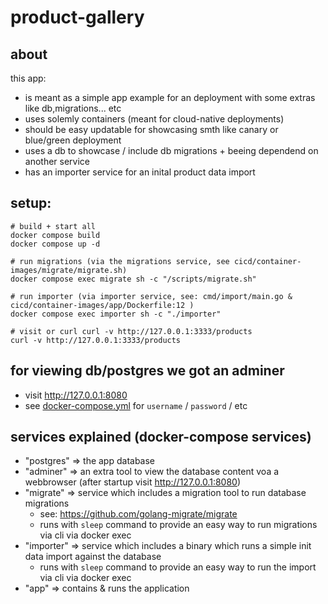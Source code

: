 # product-gallery

## about
this app:
* is meant as a simple app example for an deployment with some extras like db,migrations... etc
* uses solemly containers (meant for cloud-native deployments)
* should be easy updatable for showcasing smth like canary or blue/green deployment
* uses a db to showcase / include db migrations + beeing dependend on another service
* has an importer service for an inital product data import

## setup:
``` shell
# build + start all
docker compose build
docker compose up -d

# run migrations (via the migrations service, see cicd/container-images/migrate/migrate.sh)
docker compose exec migrate sh -c "/scripts/migrate.sh"

# run importer (via importer service, see: cmd/import/main.go & cicd/container-images/app/Dockerfile:12 )
docker compose exec importer sh -c "./importer"

# visit or curl curl -v http://127.0.0.1:3333/products
curl -v http://127.0.0.1:3333/products
```

## for viewing db/postgres we got an adminer
* visit http://127.0.0.1:8080
* see [docker-compose.yml](docker-compose.yml) for `username` / `password` / etc

## services explained (docker-compose services)
* "postgres" => the app database
* "adminer" => an extra tool to view the database content voa a webbrowser (after startup visit http://127.0.0.1:8080)
* "migrate" => service which includes a migration tool to run database migrations
  * see: https://github.com/golang-migrate/migrate
  * runs with `sleep` command to provide an easy way to run migrations via cli via docker exec
* "importer" => service which includes a binary which runs a simple init data import against the database
  * runs with `sleep` command to provide an easy way to run the import via cli via docker exec
* "app" => contains & runs the application
